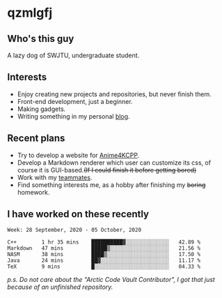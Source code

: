 # qzmlgfj

## Who's this guy

A lazy dog of SWJTU, undergraduate student.

## Interests

* Enjoy creating new projects and repositories, but never finish them.
* Front-end development, just a beginner.
* Making gadgets.
* Writing something in my personal [blog](https://qzmlgfj.ml/blog).

## Recent plans

* Try to develop a website for [Anime4KCPP](https://github.com/TianZerL/Anime4KCPP).
* Develop a Markdown renderer which user can customize its css, of course it is GUI-based.~~(If I could finish  it before getting bored)~~
* Work with my [teammates](https://github.com/SWJTU-Lazy-Dogs).
* Find something interests me, as a hobby after finishing my ~~boring~~ homework.

## I have worked on these recently

<!--START_SECTION:waka-->
```text
Week: 28 September, 2020 - 05 October, 2020

C++        1 hr 35 mins    ██████████▓░░░░░░░░░░░░░░   42.89 % 
Markdown   47 mins         █████▒░░░░░░░░░░░░░░░░░░░   21.56 % 
NASM       38 mins         ████▒░░░░░░░░░░░░░░░░░░░░   17.50 % 
Java       24 mins         ██▓░░░░░░░░░░░░░░░░░░░░░░   11.17 % 
TeX        9 mins          █░░░░░░░░░░░░░░░░░░░░░░░░   04.33 % 
```
<!--END_SECTION:waka-->

*p.s.  Do not care about the "Arctic Code Vault Contributor", I got that just because of an unfinished repository.*

<!--
**qzmlgfj/qzmlgfj** is a ✨ _special_ ✨ repository because its `README.md` (this file) appears on your GitHub profile.

Here are some ideas to get you started:

- 🔭 I’m currently working on ...
- 🌱 I’m currently learning ...
- 👯 I’m looking to collaborate on ...
- 🤔 I’m looking for help with ...
- 💬 Ask me about ...
- 📫 How to reach me: ...
- 😄 Pronouns: ...
- ⚡ Fun fact: ...
-->
